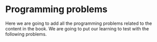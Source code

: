 # Programming problems

Here we are going to add all the programming problems related to the content in the book. We are going to put our learning to test with the following problems.

